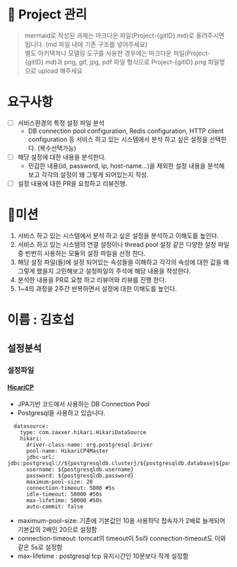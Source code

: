 # 🚀 Project 관리

> mermaid로 작성된 과제는 마크다운 파일(Project-{gitID}.md)로 올려주시면 됩니다. (md 파일 내에 기존 구조를 넣어주세요) <br>
> 별도 아키택쳐나 모델링 도구를 사용한 경우에는 마크다운 파일(Project-{gitID}.md)과 png, gif, jpg, pdf 파일 형식으로 Project-{gitID}.png 파일명으로 upload 해주세요

# 요구사항

-   [ ] 서비스환경의 특정 설정 파일 분석
    -   DB connection pool configuration, Redis configuration, HTTP client configuration 등 서비스 하고 있는 시스템에서 분석 하고 싶은 설정을 선택한다. (복수선택가능)
-   [ ] 해당 설정에 대한 내용을 분석한다.
    -   민감한 내용(id, password, ip, host-name...)을 제외한 설정 내용을 분석해보고 각각의 설정이 왜 그렇게 되어있는지 작성.
-   [ ] 설정 내용에 대한 PR을 요청하고 리뷰진행.

# 🚀미션

1.  서비스 하고 있는 시스템에서 분석 하고 싶은 설정을 분석하고 이해도를 높인다.
2.  서비스 하고 있는 시스템의 연결 설정이나 thread pool 설정 같은 다양한 설정 파일 중 빈번히 사용하는 모듈의 설정 파일을 선정 한다.
3.  해당 설정 파일(들)에 설정 되어있는 속성들을 이해하고 각각의 속성에 대한 값을 왜 그렇게 했을지 고민해보고 설정파일의 주석에 해당 내용을 작성한다.
4.  분석한 내용을 PR로 요청 하고 리뷰어와 리뷰를 진행 한다.
5.  1~4의 과정을 2주간 반복하면서 설정에 대한 이해도를 높인다.

# 이름 : 김호섭

## 설정분석

### 설정파일

#### [HicariCP](https://github.com/brettwooldridge/HikariCP)

-   JPA기반 코드에서 사용하는 DB Connection Pool
-   Postgresql을 사용하고 있습니다.

```
  datasource:
    type: com.zaxxer.hikari.HikariDataSource
    hikari:
      driver-class-name: org.postgresql.Driver
      pool-name: HikariCP4Master
      jdbc-url: jdbc:postgresql://${postgresqldb.cluster}/${postgresqldb.database}${postgresqldb.option}
      username: ${postgresqldb.username}
      password: ${postgresqldb.password}
      maximum-pool-size: 20
      connection-timeout: 5000 #5s
      idle-timeout: 50000 #50s
      max-lifetime: 50000 #50s
      auto-commit: false
```

-   maximum-pool-size: 기존에 기본값인 10을 사용하닥 접속자가 2배로 늘게되어 기본값의 2배인 20으로 설정함
-   connection-timeout: tomcat의 timeout이 5s라 connection-timeout도 이와 같은 5s로 설정함
-   max-lifetime : postgresql tcp 유지시간인 10분보다 작게 설정함
